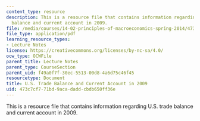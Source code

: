 ```yaml
---
content_type: resource
description: This is a resource file that contains information regarding U.S. trade
  balance and current account in 2009.
file: /media/courses/14-02-principles-of-macroeconomics-spring-2014/473c7cf771bd9acadaddcbdb650ff36e_MIT14_02S14_current_account.pdf
file_type: application/pdf
learning_resource_types:
- Lecture Notes
license: https://creativecommons.org/licenses/by-nc-sa/4.0/
ocw_type: OCWFile
parent_title: Lecture Notes
parent_type: CourseSection
parent_uid: f49a0f7f-30ec-5513-00d8-4a6d75c46f45
resourcetype: Document
title: U.S. Trade Balance and Current Account in 2009
uid: 473c7cf7-71bd-9aca-dadd-cbdb650ff36e
---
```

This is a resource file that contains information regarding U.S. trade balance and current account in 2009.